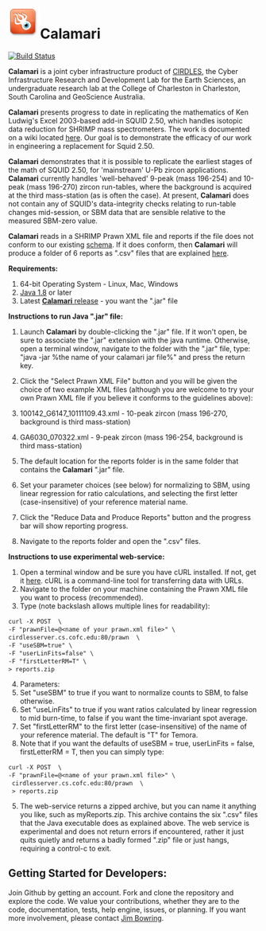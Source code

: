 ![logo](./app/src/main/resources/org/cirdles/calamari/squidoo-icon.png)Calamari
========

[![Build Status](https://travis-ci.org/bowring/Calamari.svg?branch=master)](https://travis-ci.org/bowring/Calamari)

**Calamari** is a joint cyber infrastructure product of [CIRDLES](http://cirdles.org),
the Cyber Infrastructure Research and Development Lab for the Earth Sciences,
an undergraduate research lab at the College of Charleston in Charleston, South Carolina and GeoScience Australia.

**Calamari** presents progress to date in replicating the mathematics of Ken Ludwig's Excel 2003-based add-in SQUID 2.50,  which handles isotopic data reduction for SHRIMP mass spectrometers.  The work is documented on a wiki located [here](https://github.com/CIRDLES/ET_Redux/wiki/SHRIMP:-Intro).
Our goal is to demonstrate the efficacy of our work in engineering a replacement for Squid 2.50.

**Calamari** demonstrates that it is possible to replicate the earliest stages of the math of SQUID 2.50, for 'mainstream' U-Pb zircon applications.  **Calamari** currently handles  'well-behaved' 9-peak (mass 196-254) and 10-peak (mass 196-270) zircon run-tables, where the background is acquired at the third mass-station (as is often the case). At present, **Calamari** does not contain any of SQUID's data-integrity checks relating to run-table changes mid-session, or SBM data that are sensible relative to the measured SBM-zero value.

**Calamari** reads in a SHRIMP Prawn XML file and reports if the file does not conform to our
existing [schema](https://github.com/bowring/XSD/blob/master/SHRIMP/SHRIMP_PRAWN.xsd).  If it does conform, then
**Calamari** will produce a folder of 6 reports as ".csv" files that are explained [here]().

**Requirements:**  

1. 64-bit Operating System - Linux, Mac, Windows  
2. [Java 1.8](http://www.oracle.com/technetwork/java/javase/downloads/jre8-downloads-2133155.html) or later
3. Latest [**Calamari** release](https://github.com/bowring/Calamari/releases) - you want the ".jar" file  

**Instructions to run Java ".jar" file:**  

1. Launch **Calamari** by double-clicking the ".jar" file.  If it won't open, be sure to associate the ".jar" extension with
the java runtime.  Otherwise, open a terminal window, navigate to the folder with the ".jar" file, type:
"java -jar %the name of your calamari jar file%" and press the return key.  

2. Click the "Select Prawn XML File" button and you will be given the choice of two example XML files (although you are welcome to try your own Prawn XML file if you believe it conforms to the guidelines above):   
  1. 100142_G6147_10111109.43.xml - 10-peak zircon (mass 196-270, background is third mass-station)  
  2. GA6030_070322.xml - 9-peak zircon (mass 196-254, background is third mass-station)

3. The default location for the reports folder is in the same folder that contains the **Calamari** ".jar" file.  

4. Set your parameter choices (see below) for normalizing to SBM, using linear regression for ratio calculations, and selecting the first letter (case-insensitive) of your reference material name.  

5. Click the "Reduce Data and Produce Reports" button and the progress bar will show reporting progress.  

6. Navigate to the reports folder and open the ".csv" files.

**Instructions to use experimental web-service:**  

1. Open a terminal window and be sure you have cURL installed.  If not, get it [here](https://curl.haxx.se/download.html).  cURL is a command-line tool for transferring data with URLs.  
2. Navigate to the folder on your machine containing the Prawn XML file you want to process (recommended).  
3. Type (note backslash allows multiple lines for readability):
```
curl -X POST  \
-F "prawnFile=@<name of your prawn.xml file>" \
cirdlesserver.cs.cofc.edu:80/prawn  \
-F "useSBM=true" \
-F "userLinFits=false" \
-F "firstLetterRM=T" \
> reports.zip
```

4. Parameters:  
  1. Set "useSBM" to true if you want to normalize counts to SBM, to false otherwise.  
  2. Set "useLinFits" to true if you want ratios calculated by linear regression to mid burn-time, to false if you want the time-invariant spot average.
  3. Set "firstLetterRM" to the first letter (case-insensitive) of the name of your reference material.  The default is "T" for Temora.
  4. Note that if you want the defaults of useSBM = true, userLinFits = false, firstLetterRM = T, then you can simply type:
```
curl -X POST  \
-F "prawnFile=@<name of your prawn.xml file>" \
 cirdlesserver.cs.cofc.edu:80/prawn  \
 > reports.zip
```  

5. The web-service returns a zipped archive, but you can name it anything you like, such as myReports.zip.  This archive contains the six ".csv" files that the Java executable does as explained above.  The web service is experimental and does not return errors if encountered, rather it just quits quietly and returns a badly formed ".zip" file or just hangs, requiring a control-c to exit.



Getting Started for Developers:
---
Join Github by getting an account.  Fork and clone the repository and explore the code.  We value
your contributions, whether they are to the code, documentation, tests, help engine,
issues, or planning.  If you want more involvement, please contact
[Jim Bowring](mailto://bowringj@cofc.edu).

